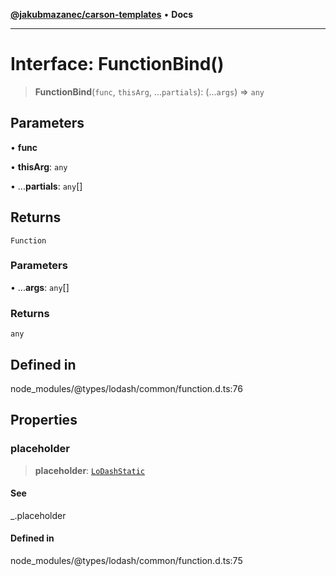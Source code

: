 [**@jakubmazanec/carson-templates**](../../../README.md) • **Docs**

---

# Interface: FunctionBind()

> **FunctionBind**(`func`, `thisArg`, ...`partials`): (...`args`) => `any`

## Parameters

• **func**

• **thisArg**: `any`

• ...**partials**: `any`[]

## Returns

`Function`

### Parameters

• ...**args**: `any`[]

### Returns

`any`

## Defined in

node_modules/@types/lodash/common/function.d.ts:76

## Properties

### placeholder

> **placeholder**: [`LoDashStatic`](LoDashStatic.md)

#### See

\_.placeholder

#### Defined in

node_modules/@types/lodash/common/function.d.ts:75
